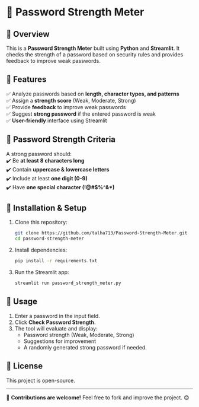 # 🔐 Password Strength Meter

## 📌 Overview
This is a **Password Strength Meter** built using **Python** and **Streamlit**. It checks the strength of a password based on security rules and provides feedback to improve weak passwords.

## 🚀 Features
✅ Analyze passwords based on **length, character types, and patterns**  
✅ Assign a **strength score** (Weak, Moderate, Strong)  
✅ Provide **feedback** to improve weak passwords  
✅ Suggest **strong password** if the entered password is weak  
✅ **User-friendly** interface using Streamlit  

## 🔹 Password Strength Criteria
A strong password should:  
✔️ Be **at least 8 characters long**  
✔️ Contain **uppercase & lowercase letters**  
✔️ Include at least **one digit (0-9)**  
✔️ Have **one special character (!@#$%^&*)**  

## 📂 Installation & Setup
1. Clone this repository:
   ```bash
   git clone https://github.com/talha713/Password-Strength-Meter.git
   cd password-strength-meter
   ```
2. Install dependencies:
   ```bash
   pip install -r requirements.txt
   ```
3. Run the Streamlit app:
   ```bash
   streamlit run password_strength_meter.py
   ```

## 📌 Usage
1. Enter a password in the input field.
2. Click **Check Password Strength**.
3. The tool will evaluate and display:
   - Password strength (Weak, Moderate, Strong)
   - Suggestions for improvement
   - A randomly generated strong password if needed.

## 📜 License
This project is open-source.

---
🔹 **Contributions are welcome!** Feel free to fork and improve the project. 😊
